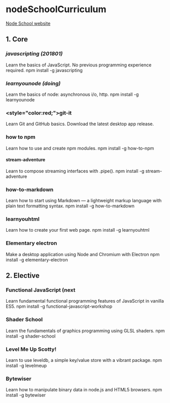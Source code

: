 # nodeSchoolCurriculum

[Node School website](https://nodeschool.io/index.html)

## 1. Core

### *javascripting (201801)*
Learn the basics of JavaScript. No previous programming experience required.
npm install -g javascripting

### *learnyounode (doing)*
Learn the basics of node: asynchronous i/o, http.
npm install -g learnyounode

### <style="color:red;">git-it
Learn Git and GitHub basics.
Download the latest desktop app release.

### how to npm
Learn how to use and create npm modules.
npm install -g how-to-npm

#### stream-adventure
Learn to compose streaming interfaces with .pipe().
npm install -g stream-adventure

### how-to-markdown
Learn how to start using Markdown — a lightweight markup language with plain text formatting syntax.
npm install -g how-to-markdown

### learnyouhtml
Learn how to create your first web page.
npm install -g learnyouhtml

### Elementary electron
Make a desktop application using Node and Chromium with Electron
npm install -g elementary-electron

## 2. Elective

### Functional JavaScript (next
Learn fundamental functional programming features of JavaScript in vanilla ES5.
npm install -g functional-javascript-workshop

### Shader School
Learn the fundamentals of graphics programming using GLSL shaders.
npm install -g shader-school

### Level Me Up Scotty!
Learn to use leveldb, a simple key/value store with a vibrant package.
npm install -g levelmeup

### Bytewiser
Learn how to manipulate binary data in node.js and HTML5 browsers.
npm install -g bytewiser

